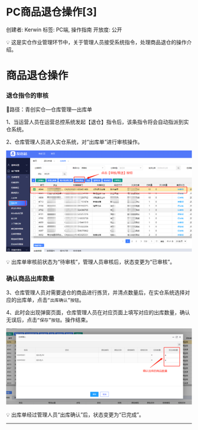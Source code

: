 # PC商品退仓操作[3]

创建者: Kerwin
标签: PC端, 操作指南
开放度: 公开

<aside>
💡 这是实仓作业管理环节中，关于管理人员接受系统指令，处理商品退仓的操作介绍。

</aside>

# 商品退仓操作

### 退仓指令的审核

📌路径：青创实仓—仓库管理—出库单

1、当运营人员在运营总控系统发起【退仓】指令后，该条指令将会自动指派到实仓系统。

2、仓库管理人员进入实仓系统，对“出库单”进行审核操作。

![Untitled](PC%E5%95%86%E5%93%81%E9%80%80%E4%BB%93%E6%93%8D%E4%BD%9C%5B3%5D%203af3b82f1294489296e4317765634578/Untitled.png)

<aside>
💡 出库单审核前状态为“待审核”，管理人员审核后，状态变更为“已审核”。

</aside>

### 确认商品出库数量

3、仓库管理人员对需要退仓的商品进行拣货，并清点数量后，在实仓系统选择对应的出库单，点击`“出库确认”按钮`。

4、此时会出现弹窗页面，仓库管理人员在对应页面上填写对应的出库数量，确认无误后，点击`“保存”按钮`。操作结束。

![Untitled](PC%E5%95%86%E5%93%81%E9%80%80%E4%BB%93%E6%93%8D%E4%BD%9C%5B3%5D%203af3b82f1294489296e4317765634578/Untitled%201.png)

<aside>
💡 出库单经过管理人员“出库确认”后，状态变更为“已完成”。

</aside>

---